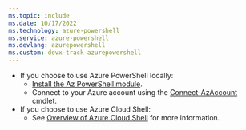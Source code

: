 ```yaml
---
ms.topic: include
ms.date: 10/17/2022
ms.technology: azure-powershell
ms.service: azure-powershell
ms.devlang: azurepowershell
ms.custom: devx-track-azurepowershell
---
```


* If you choose to use Azure PowerShell locally:
  * [Install the Az PowerShell module](/powershell/azure/install-az-ps).
  * Connect to your Azure account using the
    [Connect-AzAccount](/powershell/module/az.accounts/connect-azaccount) cmdlet.
* If you choose to use Azure Cloud Shell:
  * See [Overview of Azure Cloud Shell](../articles/cloud-shell/overview.md) for more information.
